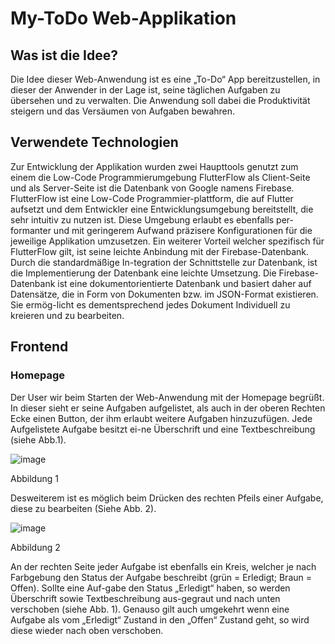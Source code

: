 # My-ToDo Web-Applikation 

## Was ist die Idee?
Die Idee dieser Web-Anwendung ist es eine „To-Do“ App bereitzustellen, in dieser der Anwender in der Lage ist, seine täglichen Aufgaben zu übersehen und zu verwalten. Die Anwendung soll dabei die Produktivität steigern und das Versäumen von Aufgaben bewahren.


## Verwendete Technologien 
Zur Entwicklung der Applikation wurden zwei Haupttools genutzt zum einem die Low-Code Programmierumgebung FlutterFlow als Client-Seite und als Server-Seite ist die Datenbank von Google namens Firebase. FlutterFlow ist eine Low-Code Programmier-plattform, die auf Flutter aufsetzt und dem Entwickler eine Entwicklungsumgebung bereitstellt, die sehr intuitiv zu nutzen ist. Diese Umgebung erlaubt es ebenfalls per-formanter und mit geringerem Aufwand präzisere Konfigurationen für die jeweilige Applikation umzusetzen. Ein weiterer Vorteil welcher spezifisch für FlutterFlow gilt, ist seine leichte Anbindung mit der Firebase-Datenbank. Durch die standardmäßige In-tegration der Schnittstelle zur Datenbank, ist die Implementierung der Datenbank eine leichte Umsetzung. 
Die Firebase-Datenbank ist eine dokumentorientierte Datenbank und basiert daher auf Datensätze, die in Form von Dokumenten bzw. im JSON-Format existieren. Sie ermög-licht es dementsprechend jedes Dokument Individuell zu kreieren und zu bearbeiten.


## Frontend

### Homepage
Der User wir beim Starten der Web-Anwendung mit der Homepage begrüßt. In dieser sieht er seine Aufgaben aufgelistet, als auch in der oberen Rechten Ecke einen Button, der ihm erlaubt weitere Aufgaben hinzuzufügen. Jede Aufgelistete Aufgabe besitzt ei-ne Überschrift und eine Textbeschreibung (siehe Abb.1). 

![image](https://github.com/YassineH03/web_entwicklung_BFAX422A/assets/147349679/ab9e0db2-e45f-46db-8dbc-d5ed8cfa56f8)

Abbildung 1

Desweiterem ist es möglich beim Drücken des rechten Pfeils einer Aufgabe, diese zu bearbeiten (Siehe Abb. 2).

![image](https://github.com/YassineH03/web_entwicklung_BFAX422A/assets/147349679/82d43b8e-67b0-478b-b56f-12ac66d150b5)

Abbildung 2

An der rechten Seite jeder Aufgabe ist ebenfalls ein Kreis, welcher je nach Farbgebung den Status der Aufgabe beschreibt (grün = Erledigt; Braun = Offen). Sollte eine Auf-gabe den Status „Erledigt“ haben, so werden Überschrift sowie Textbeschreibung aus-gegraut und nach unten verschoben (siehe Abb. 1). Genauso gilt auch umgekehrt wenn eine Aufgabe als vom „Erledigt“ Zustand in den „Offen“ Zustand geht, so wird diese wieder nach oben verschoben.





